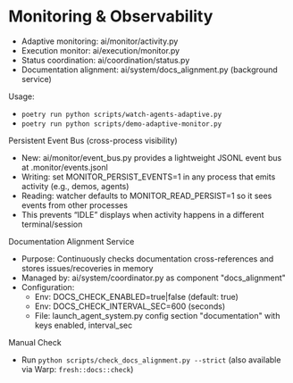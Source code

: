 # Monitoring & Observability

- Adaptive monitoring: ai/monitor/activity.py
- Execution monitor: ai/execution/monitor.py
- Status coordination: ai/coordination/status.py
- Documentation alignment: ai/system/docs_alignment.py (background service)

Usage:
- `poetry run python scripts/watch-agents-adaptive.py`
- `poetry run python scripts/demo-adaptive-monitor.py`

Persistent Event Bus (cross-process visibility)
- New: ai/monitor/event_bus.py provides a lightweight JSONL event bus at .monitor/events.jsonl
- Writing: set MONITOR_PERSIST_EVENTS=1 in any process that emits activity (e.g., demos, agents)
- Reading: watcher defaults to MONITOR_READ_PERSIST=1 so it sees events from other processes
- This prevents “IDLE” displays when activity happens in a different terminal/session

Documentation Alignment Service
- Purpose: Continuously checks documentation cross-references and stores issues/recoveries in memory
- Managed by: ai/system/coordinator.py as component "docs_alignment"
- Configuration:
  - Env: DOCS_CHECK_ENABLED=true|false (default: true)
  - Env: DOCS_CHECK_INTERVAL_SEC=600 (seconds)
  - File: launch_agent_system.py config section "documentation" with keys enabled, interval_sec

Manual Check
- Run `python scripts/check_docs_alignment.py --strict` (also available via Warp: `fresh::docs::check`)  

